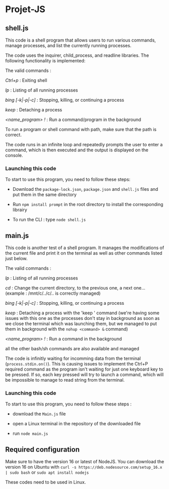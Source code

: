 # Projet-JS

## shell.js

This code is a shell program that allows users to run various commands, manage processes, and list the currently running processes. 

The code uses the inquirer, child_process, and readline libraries. The following functionality is implemented:

The valid commands :

_Ctrl+p_ : Exiting shell

_lp_ : Listing of all running processes

_bing [-k|-p|-c] <PID>_ : Stopping, killing, or continuing a process

_keep <PID>_ : Detaching a process
  
_<name_program> !_ : Run a command/program in the background

To run a program or shell command with path, make sure that the path is correct.

The code runs in an infinite loop and repeatedly prompts the user to enter a command, which is then executed and the output is displayed on the console.

### Launching this code

To start to use this program, you need to follow these steps:

* Download the  `package-lock.json`, `package.json` and `shell.js` files and put them in the same directory

* Run `npm install prompt` in the root directory to install the corresponding librairy

* To run the CLI : type `node shell.js`

## main.js

This code is another test of a shell program. It manages the modifications of the current file and print it on the terminal as well as other commands listed just below.

The valid commands :

_lp_ : Listing of all running processes

_cd_ : Change the current directory, to the previous one, a next one... (example : /mnt/c/../c/.. is correctly managed)

_bing [-k|-p|-c] <PID>_ : Stopping, killing, or continuing a process

_keep <PID>_ : Detaching a process with the 'keep <PID>' command (we're having some issues with this one as the processes don't stay in background as soon as we close the terminal which was launching them, but we managed to put them in background with the `nohup <command> &` command)

_<name_program> !_ : Run a command in the background

all the other bash/sh commands are also available and managed

The code is infinitly waiting for incomming data from the terminal (`process.stdin.on()`). This is causing issues to implement the Ctrl+P required command as the program isn't waiting for just one keyboard key to be pressed. If so, each key pressed will try to launch a command, which will be impossible to manage to read string from the terminal.

### Launching this code

To start to use this program, you need to follow these steps :

* download the `Main.js` file

* open a Linux terminal in the repository of the downloaded file

* run `node main.js`

## Required configuration

Make sure to have the version 16 or latest of NodeJS. You can download the version 16 on Ubuntu with `curl -s https://deb.nodesource.com/setup_16.x | sudo bash` or `sudo apt install nodejs`

These codes need to be used in Linux.
